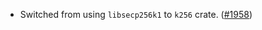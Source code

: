 - Switched from using `libsecp256k1` to `k256` crate.
  ([\#1958](https://github.com/anoma/namada/pull/1958))